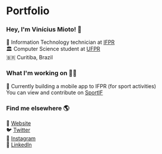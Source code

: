# Portfolio
### Hey, I'm Vinícius Mioto! 👋

🏫 Information Technology technician at [IFPR](https://colombo.ifpr.edu.br/) <br>
🏛️ Computer Science student at [UFPR](https://www.ufpr.br/portalufpr/) <br>
🇧🇷 Curitiba, Brazil <br>

### What I'm working on 👨‍💻

📱 Currently building a mobile app to IFPR (for sport activities) <br>
You can view and contribute on [SportIF](https://github.com/viniciusmioto/sportif) <br>

### Find me elsewhere 🌎

🚀 [Website](https://viniciusmioto.github.io/portfolio/) <br>
🐦 [Twitter](https://twitter.com/vinemioto) <br>
📸 [Instagram](https://www.instagram.com/vinemioto/) <br>
💼 [LinkedIn](https://www.linkedin.com/in/vin%C3%ADcius-mioto-3aaa37145?trk=people-guest_people_search-card) <br>

